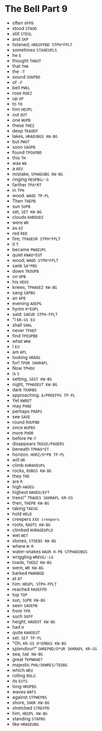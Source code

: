 # The Bell Part 9

* often `OFPB`
* stood `STAOD`
* still `STEUL`
* and `SKP`
* listened; `HREUFPBD STPH*FPLT`
* sometimes `STAOEUPLS`
* he `E`
* thought `THAUT`
* that `THA`
* the `-T`
* sound `SOUPBD`
* of `-F`
* bell `PWEL`
* rose `ROEZ`
* up `UP`
* to `TO`
* him `HEUPL`
* out `OUT`
* one `WUPB`
* these `THEZ`
* deep `TKAOEP`
* lakes, `HRAEUBGS KW-BG`
* but `PWUT`
* soon `SAOPB`
* found `TPOUPBD`
* this `TH`
* was `WA`
* a `AEU`
* mistake, `SPHAEUBG KW-BG`
* ringing `REUPBG/-G`
* farther `TPA*RT`
* in `TPH`
* wood. `WAOD TP-PL`
* Then `THEPB`
* sun `SUPB`
* set, `SET KW-BG`
* clouds `KHROUDZ`
* were `WR`
* as `AZ`
* red `RED`
* fire; `TPAOEUR STPH*FPLT`
* it `T`
* became `PWAEUPL`
* quiet `KWAO*EUT`
* wood; `WAOD STPH*FPLT`
* sank `SA*PBG`
* down `TKOUPB`
* on `OPB`
* his `HEUS`
* knees, `TPHAOEZ KW-BG`
* sang `SAPBG`
* an `APB`
* evening `AOEPG`
* hymn `H*EUPL`
* said: `SAEUD STPH-FPLT`
* "I `KR-GS EU`
* shall `SHAL`
* never `TPHEF`
* find `TPEUPBD`
* what `WHA`
* I `EU`
* am `APL`
* looking `HRAOG`
* for! `TPOR SKHRAPL`
* Now `TPHOU`
* is `S`
* setting, `SEGT KW-BG`
* night, `TPHAOEUT KW-BG`
* dark `TKARBG`
* approaching. `A/PROEFPG TP-PL`
* Yet `KWRET`
* may `PHAE`
* perhaps `PRAPS`
* see `SAOE`
* round `ROUPBD`
* once `WUPBS`
* more `PHOR`
* before `PW-F`
* disappears `TKEUS/PAOERS`
* beneath `TPHAO*ET`
* horizon. `HORZ/O*PB TP-PL`
* will `HR`
* climb `KHRAOEUPL`
* rocks, `ROBGS KW-BG`
* they `THE`
* are `R`
* high `HAOEU`
* highest `HAOEU/EFT`
* trees!" `TRAOES SKHRAPL KR-GS`
* then, `THEPB KW-BG`
* taking `TAEUG`
* hold `HOLD`
* creepers `XXX creepers`
* roots, `RAOTS KW-BG`
* climbed `KHRAOEUPLD`
* wet `WET`
* stones, `STOEBS KW-BG`
* where `W-R`
* water-snakes `WAUR H-PB STPHAEUBGS`
* wriggling `WREUG/-LG`
* toads, `TOEDZ KW-BG`
* were, `WR KW-BG`
* barked `PWARBGD`
* at `AT`
* him: `HEUPL STPH-FPLT`
* reached `RAOEFPD`
* top `TOP`
* sun, `SUPB KW-BG`
* seen `SAOEPB`
* from `TPR`
* such `SUFP`
* height, `HAOEUT KW-BG`
* had `H`
* quite `KWAOEUT`
* set. `SET TP-PL`
* "Oh, `KR-GS O*ERBGS KW-BG`
* splendour!" `SHREPBD/O*UR SKHRAPL KR-GS`
* sea, `SAE KW-BG`
* great `TKPWRAET`
* majestic `PHA/SKWRES/TEUBG`
* which `WEU`
* rolling `ROLG`
* its `EUTS`
* long `HROPBG`
* waves `WAFS`
* against `STPWEPBS`
* shore, `SHOR KW-BG`
* stretched `STREFPD`
* him, `HEUPL KW-BG`
* standing `STAPBG`
* like `HRAOEUBG`
